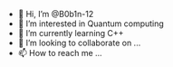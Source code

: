 - 👋 Hi, I’m @B0b1n-12
- 👀 I’m interested in Quantum computing
- 🌱 I’m currently learning C++
- 💞️ I’m looking to collaborate on ...
- 📫 How to reach me ...

<!---
B0b1n-12/B0b1n-12 is a ✨ special ✨ repository because its `README.md` (this file) appears on your GitHub profile.
You can click the Preview link to take a look at your changes.
--->
